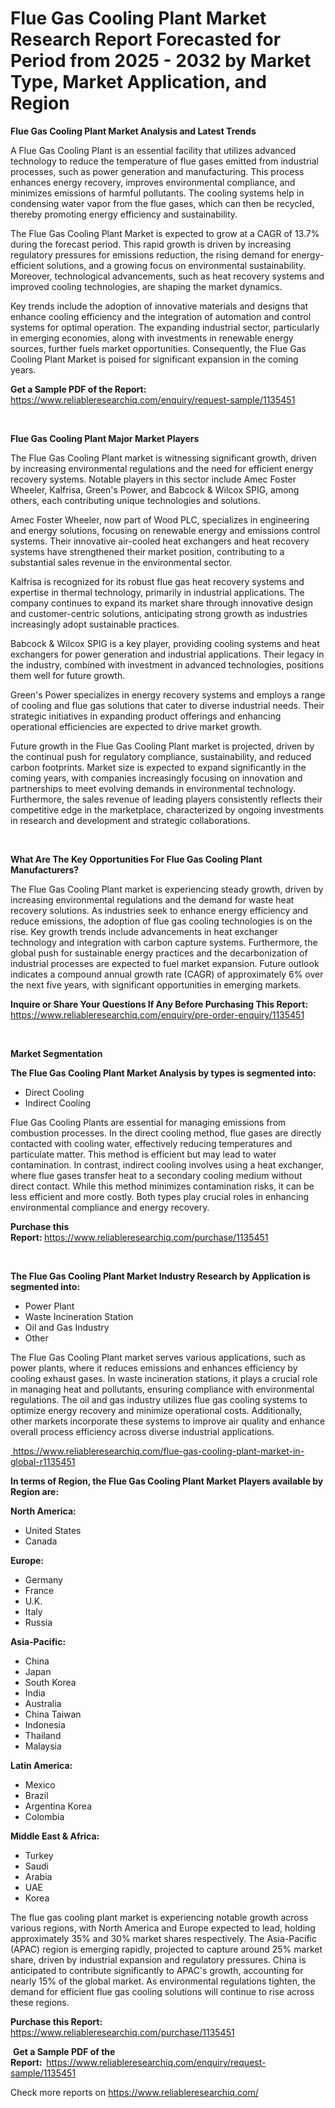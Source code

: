 <p><h1>Flue Gas Cooling Plant Market Research Report Forecasted for Period from 2025 -  2032 by Market Type, Market Application, and Region</h1></p><p><strong>Flue Gas Cooling Plant Market Analysis and Latest Trends</strong></p>
<p><p>A Flue Gas Cooling Plant is an essential facility that utilizes advanced technology to reduce the temperature of flue gases emitted from industrial processes, such as power generation and manufacturing. This process enhances energy recovery, improves environmental compliance, and minimizes emissions of harmful pollutants. The cooling systems help in condensing water vapor from the flue gases, which can then be recycled, thereby promoting energy efficiency and sustainability.</p><p>The Flue Gas Cooling Plant Market is expected to grow at a CAGR of 13.7% during the forecast period. This rapid growth is driven by increasing regulatory pressures for emissions reduction, the rising demand for energy-efficient solutions, and a growing focus on environmental sustainability. Moreover, technological advancements, such as heat recovery systems and improved cooling technologies, are shaping the market dynamics. </p><p>Key trends include the adoption of innovative materials and designs that enhance cooling efficiency and the integration of automation and control systems for optimal operation. The expanding industrial sector, particularly in emerging economies, along with investments in renewable energy sources, further fuels market opportunities. Consequently, the Flue Gas Cooling Plant Market is poised for significant expansion in the coming years.</p></p>
<p><strong>Get a Sample PDF of the Report:&nbsp;</strong> <a href="https://www.reliableresearchiq.com/enquiry/request-sample/1135451?utm_campaign=2265&utm_medium=2&utm_source=Github&utm_content=ia&utm_term=25032025&utm_id=flue-gas-cooling-plant">https://www.reliableresearchiq.com/enquiry/request-sample/1135451</a></p>
<p>&nbsp;</p>
<p><strong>Flue Gas Cooling Plant Major Market Players</strong></p>
<p><p>The Flue Gas Cooling Plant market is witnessing significant growth, driven by increasing environmental regulations and the need for efficient energy recovery systems. Notable players in this sector include Amec Foster Wheeler, Kalfrisa, Green's Power, and Babcock & Wilcox SPIG, among others, each contributing unique technologies and solutions.</p><p>Amec Foster Wheeler, now part of Wood PLC, specializes in engineering and energy solutions, focusing on renewable energy and emissions control systems. Their innovative air-cooled heat exchangers and heat recovery systems have strengthened their market position, contributing to a substantial sales revenue in the environmental sector.</p><p>Kalfrisa is recognized for its robust flue gas heat recovery systems and expertise in thermal technology, primarily in industrial applications. The company continues to expand its market share through innovative design and customer-centric solutions, anticipating strong growth as industries increasingly adopt sustainable practices.</p><p>Babcock & Wilcox SPIG is a key player, providing cooling systems and heat exchangers for power generation and industrial applications. Their legacy in the industry, combined with investment in advanced technologies, positions them well for future growth.</p><p>Green's Power specializes in energy recovery systems and employs a range of cooling and flue gas solutions that cater to diverse industrial needs. Their strategic initiatives in expanding product offerings and enhancing operational efficiencies are expected to drive market growth.</p><p>Future growth in the Flue Gas Cooling Plant market is projected, driven by the continual push for regulatory compliance, sustainability, and reduced carbon footprints. Market size is expected to expand significantly in the coming years, with companies increasingly focusing on innovation and partnerships to meet evolving demands in environmental technology. Furthermore, the sales revenue of leading players consistently reflects their competitive edge in the marketplace, characterized by ongoing investments in research and development and strategic collaborations.</p></p>
<p>&nbsp;</p>
<p><strong>What Are The Key Opportunities For Flue Gas Cooling Plant Manufacturers?</strong></p>
<p><p>The Flue Gas Cooling Plant market is experiencing steady growth, driven by increasing environmental regulations and the demand for waste heat recovery solutions. As industries seek to enhance energy efficiency and reduce emissions, the adoption of flue gas cooling technologies is on the rise. Key growth trends include advancements in heat exchanger technology and integration with carbon capture systems. Furthermore, the global push for sustainable energy practices and the decarbonization of industrial processes are expected to fuel market expansion. Future outlook indicates a compound annual growth rate (CAGR) of approximately 6% over the next five years, with significant opportunities in emerging markets.</p></p>
<p><strong>Inquire or Share Your Questions If Any Before Purchasing This Report:</strong> <a href="https://www.reliableresearchiq.com/enquiry/pre-order-enquiry/1135451?utm_campaign=2265&utm_medium=2&utm_source=Github&utm_content=ia&utm_term=25032025&utm_id=flue-gas-cooling-plant">https://www.reliableresearchiq.com/enquiry/pre-order-enquiry/1135451</a></p>
<p>&nbsp;</p>
<p><strong>Market Segmentation</strong></p>
<p><strong>The Flue Gas Cooling Plant Market Analysis by types is segmented into:</strong></p>
<p><ul><li>Direct Cooling</li><li>Indirect Cooling</li></ul></p>
<p><p>Flue Gas Cooling Plants are essential for managing emissions from combustion processes. In the direct cooling method, flue gases are directly contacted with cooling water, effectively reducing temperatures and particulate matter. This method is efficient but may lead to water contamination. In contrast, indirect cooling involves using a heat exchanger, where flue gases transfer heat to a secondary cooling medium without direct contact. While this method minimizes contamination risks, it can be less efficient and more costly. Both types play crucial roles in enhancing environmental compliance and energy recovery.</p></p>
<p><strong>Purchase this Report:&nbsp;</strong><a href="https://www.reliableresearchiq.com/purchase/1135451?utm_campaign=2265&utm_medium=2&utm_source=Github&utm_content=ia&utm_term=25032025&utm_id=flue-gas-cooling-plant">https://www.reliableresearchiq.com/purchase/1135451</a></p>
<p>&nbsp;</p>
<p><strong>The Flue Gas Cooling Plant Market Industry Research by Application is segmented into:</strong></p>
<p><ul><li>Power Plant</li><li>Waste Incineration Station</li><li>Oil and Gas Industry</li><li>Other</li></ul></p>
<p><p>The Flue Gas Cooling Plant market serves various applications, such as power plants, where it reduces emissions and enhances efficiency by cooling exhaust gases. In waste incineration stations, it plays a crucial role in managing heat and pollutants, ensuring compliance with environmental regulations. The oil and gas industry utilizes flue gas cooling systems to optimize energy recovery and minimize operational costs. Additionally, other markets incorporate these systems to improve air quality and enhance overall process efficiency across diverse industrial applications.</p></p>
<p><a href="https://www.reliableresearchiq.com/flue-gas-cooling-plant-market-in-global-r1135451?utm_campaign=2265&utm_medium=2&utm_source=Github&utm_content=ia&utm_term=25032025&utm_id=flue-gas-cooling-plant">&nbsp;https://www.reliableresearchiq.com/flue-gas-cooling-plant-market-in-global-r1135451</a></p>
<p><strong>In terms of Region, the Flue Gas Cooling Plant Market Players available by Region are:</strong></p>
<p>
    <p> <strong> North America: </strong>
        <ul>
            <li>United States</li>
            <li>Canada</li>
        </ul>
        </p> 
    <p> <strong> Europe: </strong>
        <ul>
            <li>Germany</li>
            <li>France</li>
            <li>U.K.</li>
            <li>Italy</li>
            <li>Russia</li>
        </ul>
        </p> 
    <p> <strong> Asia-Pacific: </strong>
        <ul>
            <li>China</li>
            <li>Japan</li>
            <li>South Korea</li>
            <li>India</li>
            <li>Australia</li>
            <li>China Taiwan</li>
            <li>Indonesia</li>
            <li>Thailand</li>
            <li>Malaysia</li>
        </ul>
        </p> 
    <p> <strong> Latin America: </strong>
        <ul>
            <li>Mexico</li>
            <li>Brazil</li>
            <li>Argentina Korea</li>
            <li>Colombia</li>
        </ul>
        </p> 
    <p> <strong> Middle East & Africa: </strong>
        <ul>
            <li>Turkey</li>
            <li>Saudi</li>
            <li>Arabia</li>
            <li>UAE</li>
            <li>Korea</li>
        </ul>
    </p>
    </p>
<p><p>The flue gas cooling plant market is experiencing notable growth across various regions, with North America and Europe expected to lead, holding approximately 35% and 30% market shares respectively. The Asia-Pacific (APAC) region is emerging rapidly, projected to capture around 25% market share, driven by industrial expansion and regulatory pressures. China is anticipated to contribute significantly to APAC's growth, accounting for nearly 15% of the global market. As environmental regulations tighten, the demand for efficient flue gas cooling solutions will continue to rise across these regions.</p></p>
<p><strong>Purchase this Report: </strong><a href="https://www.reliableresearchiq.com/purchase/1135451?utm_campaign=2265&utm_medium=2&utm_source=Github&utm_content=ia&utm_term=25032025&utm_id=flue-gas-cooling-plant">https://www.reliableresearchiq.com/purchase/1135451</a></p>
<p>&nbsp;<strong>Get a Sample PDF of the Report:&nbsp;&nbsp;</strong><a href="https://www.reliableresearchiq.com/enquiry/request-sample/1135451?utm_campaign=2265&utm_medium=2&utm_source=Github&utm_content=ia&utm_term=25032025&utm_id=flue-gas-cooling-plant">https://www.reliableresearchiq.com/enquiry/request-sample/1135451</a></p>
<p><strong></strong></p>
<p>Check more reports on <a href="https://www.reliableresearchiq.com/?utm_campaign=2265&utm_medium=2&utm_source=Github&utm_content=ia&utm_term=25032025&utm_id=flue-gas-cooling-plant">https://www.reliableresearchiq.com/</a></p>